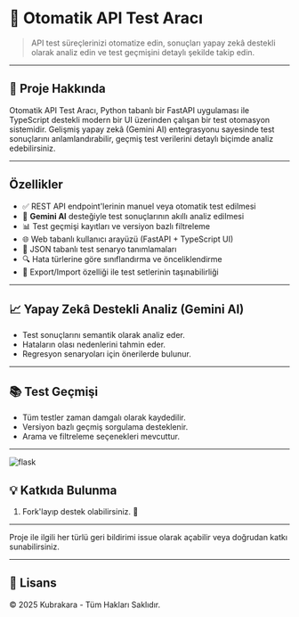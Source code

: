 
# 🧪 Otomatik API Test Aracı

> API test süreçlerinizi otomatize edin, sonuçları yapay zekâ destekli olarak analiz edin ve test geçmişini detaylı şekilde takip edin.

---

## 📌 Proje Hakkında

Otomatik API Test Aracı, Python tabanlı bir FastAPI uygulaması ile TypeScript destekli modern bir UI üzerinden çalışan bir test otomasyon sistemidir. Gelişmiş yapay zekâ (Gemini AI) entegrasyonu sayesinde test sonuçlarını anlamlandırabilir, geçmiş test verilerini detaylı biçimde analiz edebilirsiniz.

---

##  Özellikler

- ✅ REST API endpoint'lerinin manuel veya otomatik test edilmesi  
- 🤖 **Gemini AI** desteğiyle test sonuçlarının akıllı analiz edilmesi  
- 📊 Test geçmişi kayıtları ve versiyon bazlı filtreleme  
- 🌐 Web tabanlı kullanıcı arayüzü (FastAPI + TypeScript UI)  
- 📝 JSON tabanlı test senaryo tanımlamaları  
- 🔍 Hata türlerine göre sınıflandırma ve önceliklendirme  
- 📁 Export/Import özelliği ile test setlerinin taşınabilirliği  

---

## 📈 Yapay Zekâ Destekli Analiz (Gemini AI)

- Test sonuçlarını semantik olarak analiz eder.  
- Hataların olası nedenlerini tahmin eder.  
- Regresyon senaryoları için önerilerde bulunur.  

---

## 📚 Test Geçmişi

- Tüm testler zaman damgalı olarak kaydedilir.  
- Versiyon bazlı geçmiş sorgulama desteklenir.  
- Arama ve filtreleme seçenekleri mevcuttur.  

---
![flask](https://github.com/user-attachments/assets/41223d85-a2a6-47ee-996c-7f712c8bcdfd)


## 💡 Katkıda Bulunma

1. Fork'layıp destek olabilirsiniz. 📌
----

Proje ile ilgili her türlü geri bildirimi issue olarak açabilir veya doğrudan katkı sunabilirsiniz.

---

## 📝 Lisans

© 2025 Kubrakara - Tüm Hakları Saklıdır.
